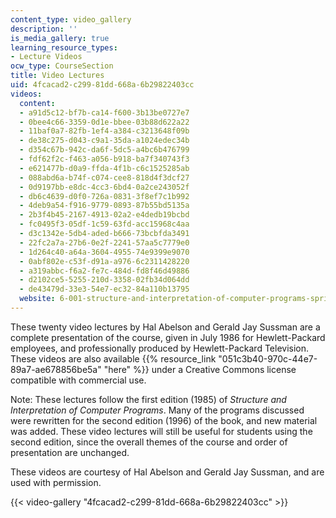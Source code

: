 ```yaml
---
content_type: video_gallery
description: ''
is_media_gallery: true
learning_resource_types:
- Lecture Videos
ocw_type: CourseSection
title: Video Lectures
uid: 4fcacad2-c299-81dd-668a-6b29822403cc
videos:
  content:
  - a91d5c12-bf7b-ca14-f600-3b13be0727e7
  - 0bee4c66-3359-0d1e-bbee-03b88d622a22
  - 11baf0a7-82fb-1ef4-a384-c3213648f09b
  - de38c275-d043-c9a1-35da-a1024edec34b
  - d354c67b-942c-da6f-5dc5-a4bc6b476799
  - fdf62f2c-f463-a056-b918-ba7f340743f3
  - e621477b-d0a9-ffda-4f1b-c6c1525285ab
  - 088abd6a-b74f-c074-cee8-818d4f3dcf27
  - 0d9197bb-e8dc-4cc3-6bd4-0a2ce243052f
  - db6c4639-d0f0-726a-0831-3f8ef7c1b992
  - 4deb9a54-f916-9779-0893-87b55bd5135a
  - 2b3f4b45-2167-4913-02a2-e4dedb19bcbd
  - fc0495f3-05df-1c59-63fd-acc15968c4aa
  - d3c1342e-5db4-aded-b666-73bcbfda3491
  - 22fc2a7a-27b6-0e2f-2241-57aa5c7779e0
  - 1d264c40-a64a-3604-4955-74e9399e9070
  - 0abf802e-c53f-d91a-a976-6c2311428220
  - a319abbc-f6a2-fe7c-484d-fd8f46d49886
  - d2102ce5-5255-210d-3358-02fb34d064dd
  - de43479d-33e3-54e7-ec32-84a110b13795
  website: 6-001-structure-and-interpretation-of-computer-programs-spring-2005
---
```


These twenty video lectures by Hal Abelson and Gerald Jay Sussman are a complete presentation of the course, given in July 1986 for Hewlett-Packard employees, and professionally produced by Hewlett-Packard Television. These videos are also available {{% resource_link "051c3b40-970c-44e7-89a7-ae678856be5a" "here" %}} under a Creative Commons license compatible with commercial use.

Note: These lectures follow the first edition (1985) of _Structure and Interpretation of Computer Programs_. Many of the programs discussed were rewritten for the second edition (1996) of the book, and new material was added. These video lectures will still be useful for students using the second edition, since the overall themes of the course and order of presentation are unchanged.

These videos are courtesy of Hal Abelson and Gerald Jay Sussman, and are used with permission.

{{< video-gallery "4fcacad2-c299-81dd-668a-6b29822403cc" >}}

